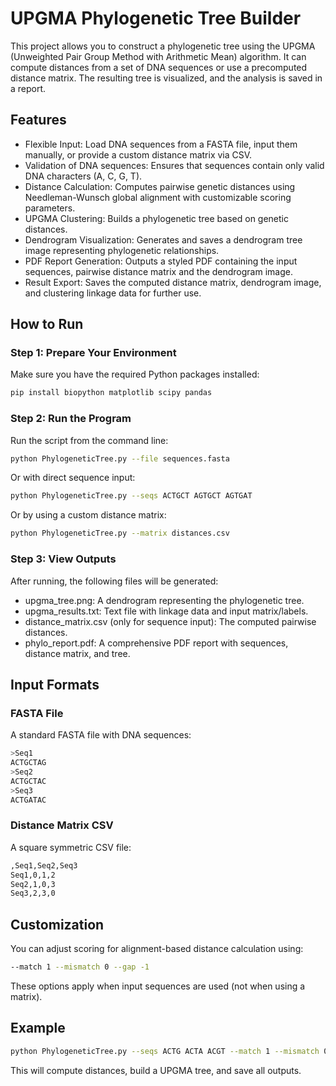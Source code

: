 # UPGMA Phylogenetic Tree Builder

This project allows you to construct a phylogenetic tree using the UPGMA (Unweighted Pair Group Method with Arithmetic Mean) algorithm. It can compute distances from a set of DNA sequences or use a precomputed distance matrix. The resulting tree is visualized, and the analysis is saved in a report.

## Features

- Flexible Input: Load DNA sequences from a FASTA file, input them manually, or provide a custom distance matrix via CSV.
- Validation of DNA sequences: Ensures that sequences contain only valid DNA characters (A, C, G, T).
- Distance Calculation: Computes pairwise genetic distances using Needleman-Wunsch global alignment with customizable scoring parameters.
- UPGMA Clustering: Builds a phylogenetic tree based on genetic distances.
- Dendrogram Visualization: Generates and saves a dendrogram tree image representing phylogenetic relationships.
- PDF Report Generation: Outputs a styled PDF containing the input sequences, pairwise distance matrix and the dendrogram image.
- Result Export: Saves the computed distance matrix, dendrogram image, and clustering linkage data for further use.
  
## How to Run

### Step 1: Prepare Your Environment
Make sure you have the required Python packages installed:
```bash
pip install biopython matplotlib scipy pandas
```
### Step 2: Run the Program
Run the script from the command line:
```bash
python PhylogeneticTree.py --file sequences.fasta
```
Or with direct sequence input:

```bash
python PhylogeneticTree.py --seqs ACTGCT AGTGCT AGTGAT
```
Or by using a custom distance matrix:
```bash
python PhylogeneticTree.py --matrix distances.csv
```
### Step 3: View Outputs
After running, the following files will be generated:

- upgma_tree.png: A dendrogram representing the phylogenetic tree.
- upgma_results.txt: Text file with linkage data and input matrix/labels.
- distance_matrix.csv (only for sequence input): The computed pairwise distances.
- phylo_report.pdf: A comprehensive PDF report with sequences, distance matrix, and tree.
  
## Input Formats

### FASTA File
A standard FASTA file with DNA sequences:
```bash
>Seq1
ACTGCTAG
>Seq2
ACTGCTAC
>Seq3
ACTGATAC
```

### Distance Matrix CSV
A square symmetric CSV file:
```bash
,Seq1,Seq2,Seq3
Seq1,0,1,2
Seq2,1,0,3
Seq3,2,3,0
```

## Customization

You can adjust scoring for alignment-based distance calculation using:
```bash
--match 1 --mismatch 0 --gap -1
```
These options apply when input sequences are used (not when using a matrix).

## Example
```bash
python PhylogeneticTree.py --seqs ACTG ACTA ACGT --match 1 --mismatch 0 --gap -1
```
This will compute distances, build a UPGMA tree, and save all outputs.
